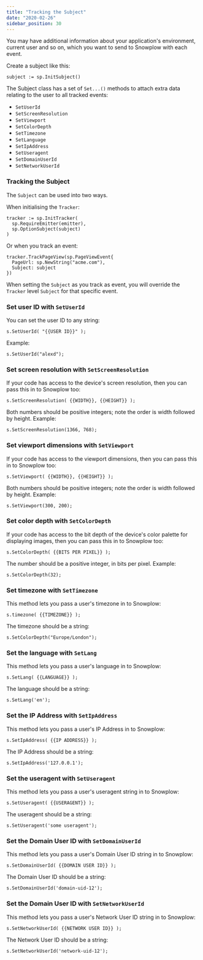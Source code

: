 ```yaml
---
title: "Tracking the Subject"
date: "2020-02-26"
sidebar_position: 30
---
```


You may have additional information about your application's environment, current user and so on, which you want to send to Snowplow with each event.

Create a subject like this:

```
subject := sp.InitSubject()
```

The Subject class has a set of `Set...()` methods to attach extra data relating to the user to all tracked events:

- `SetUserId`
- `SetScreenResolution`
- `SetViewport`
- `SetColorDepth`
- `SetTimezone`
- `SetLanguage`
- `SetIpAddress`
- `SetUseragent`
- `SetDomainUserId`
- `SetNetworkUserId`

### Tracking the Subject

The `Subject` can be used into two ways.

When initialising the `Tracker`:

```
tracker := sp.InitTracker(
  sp.RequireEmitter(emitter),
  sp.OptionSubject(subject)
)
```

Or when you track an event:

```
tracker.TrackPageView(sp.PageViewEvent{
  PageUrl: sp.NewString("acme.com"),
  Subject: subject
})
```

When setting the `Subject` as you track as event, you will override the `Tracker` level `Subject` for that specific event.

### Set user ID with `SetUserId`

You can set the user ID to any string:

```
s.SetUserId( "{{USER ID}}" );
```

Example:

```
s.SetUserId("alexd");
```

### Set screen resolution with `SetScreenResolution`

If your code has access to the device's screen resolution, then you can pass this in to Snowplow too:

```
s.SetScreenResolution( {{WIDTH}}, {{HEIGHT}} );
```

Both numbers should be positive integers; note the order is width followed by height. Example:

```
s.SetScreenResolution(1366, 768);
```

### Set viewport dimensions with `SetViewport`

If your code has access to the viewport dimensions, then you can pass this in to Snowplow too:

```
s.SetViewport( {{WIDTH}}, {{HEIGHT}} );
```

Both numbers should be positive integers; note the order is width followed by height. Example:

```
s.SetViewport(300, 200);
```

### Set color depth with `SetColorDepth`

If your code has access to the bit depth of the device's color palette for displaying images, then you can pass this in to Snowplow too:

```
s.SetColorDepth( {{BITS PER PIXEL}} );
```

The number should be a positive integer, in bits per pixel. Example:

```
s.SetColorDepth(32);
```

### Set timezone with `SetTimezone`

This method lets you pass a user's timezone in to Snowplow:

```
s.timezone( {{TIMEZONE}} );
```

The timezone should be a string:

```
s.SetColorDepth("Europe/London");
```

### Set the language with `SetLang`

This method lets you pass a user's language in to Snowplow:

```
s.SetLang( {{LANGUAGE}} );
```

The language should be a string:

```
s.SetLang('en');
```

### Set the IP Address with `SetIpAddress`

This method lets you pass a user's IP Address in to Snowplow:

```
s.SetIpAddress( {{IP ADDRESS}} );
```

The IP Address should be a string:

```
s.SetIpAddress('127.0.0.1');
```

### Set the useragent with `SetUseragent`

This method lets you pass a user's useragent string in to Snowplow:

```
s.SetUseragent( {{USERAGENT}} );
```

The useragent should be a string:

```
s.SetUseragent('some useragent');
```

### Set the Domain User ID with `SetDomainUserId`

This method lets you pass a user's Domain User ID string in to Snowplow:

```
s.SetDomainUserId( {{DOMAIN USER ID}} );
```

The Domain User ID should be a string:

```
s.SetDomainUserId('domain-uid-12');
```

### Set the Domain User ID with `SetNetworkUserId`

This method lets you pass a user's Network User ID string in to Snowplow:

```
s.SetNetworkUserId( {{NETWORK USER ID}} );
```

The Network User ID should be a string:

```
s.SetNetworkUserId('network-uid-12');
```
